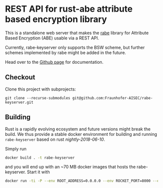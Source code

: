 # REST API for rust-abe attribute based encryption library

This is a standalone web server that makes the [rabe](https://github.com/Fraunhofer-AISEC/rabe) library for Attribute Based Encryption (ABE) usable via a REST API.

Currently, rabe-keyserver only supports the BSW scheme, but further schemes implemented by rabe might be added in the future.

Head over to the [Github page](https://fraunhofer-aisec.github.io/rabe-keyserver/) for documentation.

## Checkout

Clone this project with subprojects:

```
git clone --recurse-submodules git@github.com:Fraunhofer-AISEC/rabe-keyserver.git
```

## Building

Rust is a rapidly evolving ecosystem and future versions might break the build. We thus provide a stable docker environment for building and running `rabe-keyserver` based on rust _nightly-2018-06-10_.

Simply run 

```bash
docker build . -t rabe-keyserver
```

and you will end up with an ~70 MB docker images that hosts the rabe-keyserver. Start it with

```bash
docker run -ti -P --env ROOT_ADDRESS=0.0.0.0 --env ROCKET_PORT=8000 --env ROCKET_ENV=production --restart always --env DATABASE_URL=mysql://username:password@localhost/rabe --name rabe rabe-keyserver:latest
```
